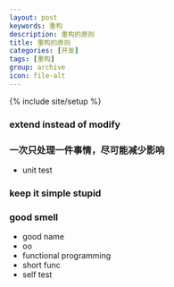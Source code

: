 ```yaml
---
layout: post
keywords: 重构
description: 重构的原则
title: 重构的原则
categories: [开发]
tags: [重构]
group: archive
icon: file-alt
---
```

{% include site/setup %}

### extend instead of modify ###

### 一次只处理一件事情，尽可能减少影响 ###
- unit test

### keep it simple stupid ###

### good smell ###
- good name
- oo
- functional programming
- short func
- self test